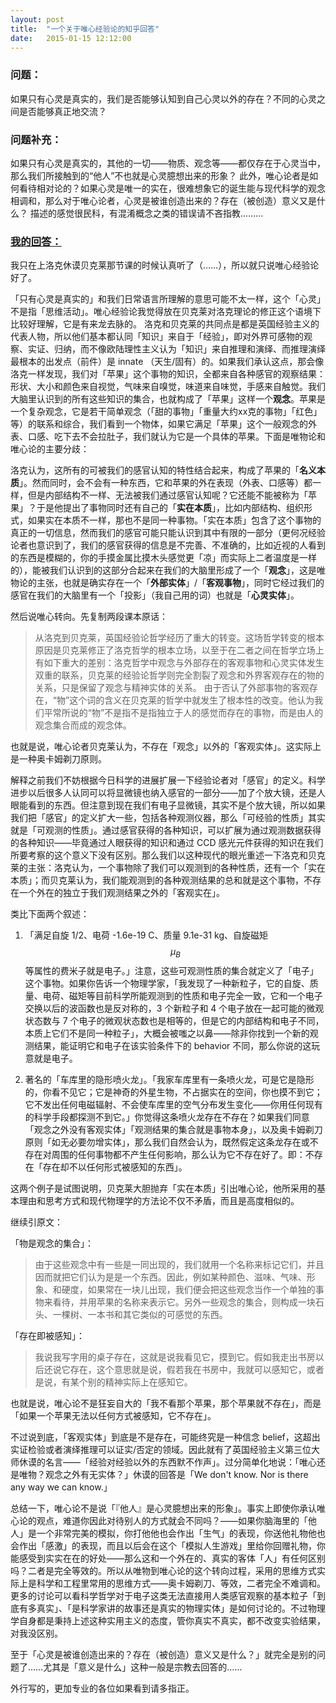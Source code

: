 ```yaml
---
layout: post
title:  "一个关于唯心经验论的知乎回答"
date:   2015-01-15 12:12:00
---
```


### 问题：

如果只有心灵是真实的，我们是否能够认知到自己心灵以外的存在？不同的心灵之间是否能够真正地交流？

### 问题补充：

如果只有心灵是真实的，其他的一切——物质、观念等——都仅存在于心灵当中，那么我们所接触到的“他人”不也就是心灵臆想出来的形象？
此外，唯心论者是如何看待相对论的？如果心灵是唯一的实在，很难想象它的诞生能与现代科学的观念相调和，那么对于唯心论者，心灵是被谁创造出来的？存在（被创造）意义又是什么？
描述的感觉很民科，有混淆概念之类的错误请不吝指教………

### [我的回答：](http://www.zhihu.com/question/27184230/answer/37185004)

我只在上洛克休谟贝克莱那节课的时候认真听了（……），所以就只说唯心经验论好了。

「只有心灵是真实的」和我们日常语言所理解的意思可能不太一样，这个「心灵」不是指「思维活动」。唯心经验论我觉得放在贝克莱对洛克理论的修正这个语境下比较好理解，它是有来龙去脉的。
洛克和贝克莱的共同点是都是英国经验主义的代表人物，所以他们基本都认同「知识」来自于「经验」，即对外界可感物的观察、实证、归纳，而不像欧陆理性主义认为「知识」来自推理和演绎、而推理演绎最根本的出发点（前件）是 innate （天生/固有）的。如果我们承认这点，那会像洛克一样发现，我们对「苹果」这个事物的知识，全都来自各种感官的观察结果：形状、大小和颜色来自视觉，气味来自嗅觉，味道来自味觉，手感来自触觉。我们大脑里认识到的所有这些知识的集合，也就构成了「苹果」这样一个**观念**。苹果是一个复杂观念，它是若干简单观念（「甜的事物」「重量大约xx克的事物」「红色」等）的联系和综合，我们看到一个物体，如果它满足「苹果」这个一般观念的外表、口感、吃下去不会拉肚子，我们就认为它是一个具体的苹果。下面是唯物论和唯心论的主要分歧：

洛克认为，这所有的可被我们的感官认知的特性结合起来，构成了苹果的「**名义本质**」。然而同时，会不会有一种东西，它和苹果的外在表现（外表、口感等）都一样，但是内部结构不一样、无法被我们通过感官认知呢？它还能不能被称为「苹果」？于是他提出了事物同时还有自己的「**实在本质**」，比如内部结构、组织形式，如果实在本质不一样，那也不是同一种事物。「实在本质」包含了这个事物的真正的一切信息，然而我们的感官可能只能认识到其中有限的一部分（更何况经验论者也意识到了，我们的感官获得的信息是不完善、不准确的，比如近视的人看到的东西是模糊的，你的手摸金属比摸木头感觉更「凉」而实际上二者温度是一样的），能被我们认识到的这部分合起来在我们的大脑里形成了一个「**观念**」，这是唯物论的主张，也就是确实存在一个「**外部实体**」/「**客观事物**」，同时它经过我们的感官在我们的大脑里有一个「投影」（我自己用的词）也就是「**心灵实体**」。

然后说唯心转向。先复制两段课本原话：

> 从洛克到贝克莱，英国经验论哲学经历了重大的转变。这场哲学转变的根本原因是贝克莱修正了洛克哲学的根本立场，以至于在二者之间在哲学立场上有如下重大的差别：洛克哲学中观念与外部存在的客观事物和心灵实体发生双重的联系，贝克莱的经验论哲学则完全割裂了观念和外界客观存在的物的关系，只是保留了观念与精神实体的关系。
> 由于否认了外部事物的客观存在，“物”这个词的含义在贝克莱的哲学中就发生了根本性的改变。他认为我们平常所说的“物”不是指不是指独立于人的感觉而存在的事物，而是由人的观念集合而成的观念体。

也就是说，唯心论者贝克莱认为，不存在「观念」以外的「客观实体」。这实际上是一种奥卡姆剃刀原则。

解释之前我们不妨根据今日科学的进展扩展一下经验论者对「感官」的定义。科学进步以后很多人认同可以将显微镜也纳入感官的一部分——加了个放大镜，还是人眼能看到的东西。但注意到现在我们有电子显微镜，其实不是个放大镜，所以如果我们把「感官」的定义扩大一些，包括各种观测仪器，那么「可经验的性质」其实就是「可观测的性质」。通过感官获得的各种知识，可以扩展为通过观测数据获得的各种知识——毕竟通过人眼获得的知识和通过 CCD 感光元件获得的知识在我们所要考察的这个意义下没有区别。那么我们以这种现代的眼光重述一下洛克和贝克莱的主张：洛克认为，一个事物除了我们可以观测到的各种性质，还有一个「实在本质」；而贝克莱认为，我们能观测到的各种观测结果的总和就是这个事物，不存在一个外在的独立于我们观测结果之外的「客观实在」。

类比下面两个叙述：

1. 「满足自旋 1/2、电荷 -1.6e-19 C、质量 9.1e-31 kg、自旋磁矩 $$\mu_B$$ 等属性的费米子就是电子。」注意，这些可观测性质的集合就定义了「电子」这个事物。如果你告诉一个物理学家，「我发现了一种新粒子，它的自旋、质量、电荷、磁矩等目前科学所能观测到的性质和电子完全一致，它和一个电子交换以后的波函数也是反对称的，3 个新粒子和 4 个电子放在一起可能的微观状态数与 7 个电子的微观状态数也是相等的，但是它的内部结构和电子不同，本质上它们不是同一种粒子」，大概会被嗤之以鼻——除非你找到一个新的观测结果，能证明它和电子在该实验条件下的 behavior 不同，那么你说的这玩意就是电子。

2. 著名的「车库里的隐形喷火龙」。「我家车库里有一条喷火龙，可是它是隐形的，你看不见它；它是神奇的外星生物，不占据实在的空间，你也摸不到它；它不发出任何电磁辐射、不会使车库里的空气分布发生变化——你用任何现有的科学手段都探测不到它。」你觉得这条喷火龙存在不存在？如果我们同意「观念之外没有客观实体」「观测结果的集合就是事物本身」，以及奥卡姆剃刀原则「如无必要勿增实体」，那么我们自然会认为，既然假定这条龙存在或不存在对周围的任何事物都不产生任何影响，那么认为它不存在好了。即：不存在「存在却不以任何形式被感知的东西」。

这两个例子是试图说明，贝克莱大胆抛弃「实在本质」引出唯心论，他所采用的基本理由和思考方式和现代物理学的方法论不仅不矛盾，而且是高度相似的。

继续引原文：

「物是观念的集合」：

> 由于这些观念中有一些是一同出现的，我们就用一个名称来标记它们，并且因而就把它们认为是是一个东西。因此，例如某种颜色、滋味、气味、形象、和硬度，如果常在一块儿出现，我们便会把这些观念当作一个单独的事物来看待，并用苹果的名称来表示它。另外一些观念的集合，则构成一块石头、一棵树、一本书和其它类似的可感觉的东西。

「存在即被感知」：

> 我说我写字用的桌子存在，这就是说我看见它，摸到它。假如我走出书房以后还说它存在，这个意思就是说，假若我在书房中，我就可以感知它，或者是说，有某个别的精神实际上在感知它。 

也就是说，唯心论不是狂妄自大的「我不看那个苹果，那个苹果就不存在」，而是「如果一个苹果无法以任何方式被感知，它不存在」。

不过说到底，「客观实体」到底是不是存在，可能终究是一种信念 belief，这超出实证检验或者演绎推理可以证实/否定的领域。因此就有了英国经验主义第三位大师休谟的名言——「经验对经验以外的东西默不作声」。过分简单化地说：「唯心还是唯物？观念之外有无实体？」休谟的回答是「We don't know. Nor is there any way we can know.」

总结一下，唯心论不是说「『他人』是心灵臆想出来的形象」。事实上即使你承认唯心论的观点，难道你因此对待别人的方式就会不同吗？——如果你脑海里的「他人」是一个非常完美的模拟，你打他他也会作出「生气」的表现，你送他礼物他也会作出「感激」的表现，而且以后会在这个「模拟人生游戏」里给你回赠礼物，你能感受到实实在在的好处——那么这和一个外在的、真实的客体「人」有任何区别吗？二者是完全等效的。所以从唯物到唯心论的这个转向过程，采用的思维方式实际上是科学和工程里常用的思维方式——奥卡姆剃刀、等效，二者完全不难调和。更多的讨论可以看科学哲学对于电子这类无法直接用人类感官观察的基本粒子「到底有多真实」、「是科学家讲的故事还是真实的物理实体」是如何讨论的。不过物理学自身都是秉持上述这种实用主义的态度，管你真实不真实，都不改变实验结果，对我没区别。

至于「心灵是被谁创造出来的？存在（被创造）意义又是什么？」就完全是别的问题了……尤其是「意义是什么」这种一般是宗教去回答的……

外行写的，更加专业的各位如果看到请多指正。